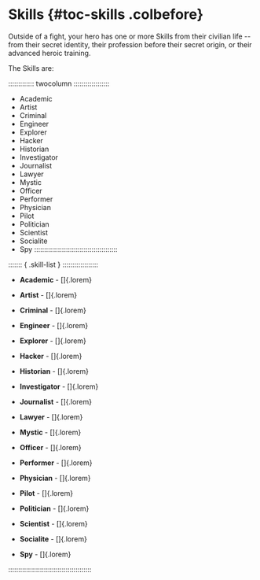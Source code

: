 # Skills {#toc-skills .colbefore}

Outside of a fight, your hero has one or more Skills from their 
civilian life -- from their secret identity, their profession 
before their secret origin, or their advanced heroic training. 

The Skills are:

::::::::::::: twocolumn ::::::::::::::::::
- Academic
- Artist
- Criminal
- Engineer
- Explorer
- Hacker
- Historian
- Investigator
- Journalist
- Lawyer
- Mystic
- Officer
- Performer
- Physician
- Pilot
- Politician
- Scientist
- Socialite
- Spy
::::::::::::::::::::::::::::::::::::::::::


::::::: { .skill-list } ::::::::::::::::::
- **Academic** - []{.lorem}

- **Artist** - []{.lorem}

- **Criminal** - []{.lorem}

- **Engineer** - []{.lorem}

- **Explorer** - []{.lorem}

- **Hacker** - []{.lorem}

- **Historian** - []{.lorem}

- **Investigator** - []{.lorem}

- **Journalist** - []{.lorem}

- **Lawyer** - []{.lorem}

- **Mystic** - []{.lorem}

- **Officer** - []{.lorem}

- **Performer** - []{.lorem}

- **Physician** - []{.lorem}

- **Pilot** - []{.lorem}

- **Politician** - []{.lorem}

- **Scientist** - []{.lorem}

- **Socialite** - []{.lorem}

- **Spy** - []{.lorem}

::::::::::::::::::::::::::::::::::::::::::
